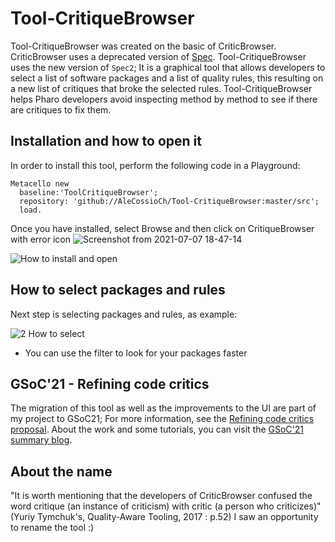 # Tool-CritiqueBrowser
Tool-CritiqueBrowser was created on the basic of CriticBrowser. CriticBrowser uses a deprecated version of [Spec](https://github.com/pharo-spec/Spec). Tool-CritiqueBrowser uses the new version of `Spec2`; It is a graphical tool that allows developers to select a list of software packages and a list of quality rules, this resulting on a new list of critiques that broke the selected rules. Tool-CritiqueBrowser helps Pharo developers avoid inspecting method by method to see if there are critiques to fix them. 

## Installation and how to open it

In order to install this tool, perform the following code in a Playground:

    Metacello new
      baseline:'ToolCritiqueBrowser';
      repository: 'github://AleCossioCh/Tool-CritiqueBrowser:master/src';
      load.

Once you have installed, select Browse and then click on CritiqueBrowser with error icon ![Screenshot from 2021-07-07 18-47-14](https://user-images.githubusercontent.com/23039347/124837923-cf695b00-df53-11eb-9731-ab1c6cd92e52.png)

![How to install and open](https://user-images.githubusercontent.com/23039347/129285364-2430e657-4b27-4062-a5f4-4c163a34b2f6.gif)

## How to select packages and rules

Next step is selecting packages and rules, as example:

![2  How to select](https://user-images.githubusercontent.com/23039347/129285933-07acd67a-866d-459c-b96e-a759e0a8e73b.gif)

* You can use the filter to look for your packages faster

## GSoC'21 - Refining code critics

The migration of this tool as well as the improvements to the UI are part of my project to GSoC21; For more information, see the [Refining code critics proposal](https://summerofcode.withgoogle.com/projects/#6095801345900544). About the work and some tutorials, you can visit the [GSoC'21 summary blog](https://alecossioch.github.io/gsoc21/).

## About the name

"It is worth mentioning that the developers of CriticBrowser confused the word critique (an instance of criticism) with critic (a person who criticizes)" (Yuriy Tymchuk's, Quality-Aware Tooling, 2017 : p.52) 
I saw an opportunity to rename the tool :) 


